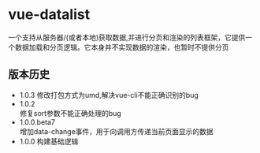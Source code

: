 # vue-datalist
一个支持从服务器/(或者本地)获取数据,并进行分页和渲染的列表框架，它提供一个数据加载和分页逻辑。它本身并不实现数据的渲染，也暂时不提供分页
## 版本历史
* 1.0.3
  修改打包方式为umd,解决vue-cli不能正确识别的bug
* 1.0.2  
  修复sort参数不能正确处理的bug
* 1.0.0.beta7  
  增加data-change事件，用于向调用方传递当前页面显示的数据
* 1.0.0 构建基础逻辑
